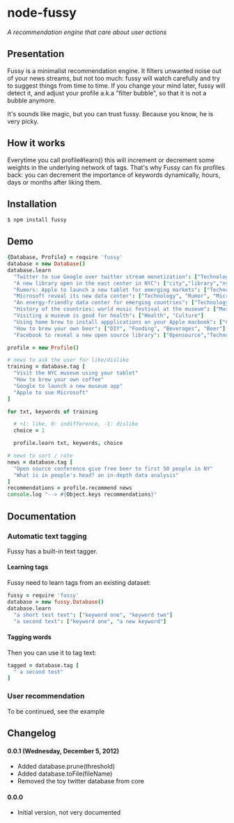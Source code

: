 
node-fussy
==========

*A recommendation engine that care about user actions*

## Presentation

Fussy is a minimalist recommendation engine. It filters unwanted noise out of your news streams,
but not too much: fussy will watch carefully and try to suggest things from time to time.
If you change your mind later, fussy will detect it, and adjust your profile a.k.a "filter bubble",
so that it is not a bubble anymore.

It's sounds like magic, but you can trust fussy. Because you know, he is very picky.

## How it works

Everytime you call profile#learn() this will increment or decrement some weights in the underlying network of tags.
That's why Fussy can fix profiles back: you can decrement the importance of keywords dynamically,
hours, days or months after liking them.

## Installation

    $ npm install fussy

## Demo

```CoffeeScript
{Database, Profile} = require 'fussy'
database = new Database()
database.learn
  "Twitter to sue Google over twitter stream monetization": ["Technology", "Twitter", "Google", "Internet"]
  "A new library open in the east center in NYC": ["city","library","nyc"]
  "Rumors: Apple to launch a new tablet for emerging markets": ["Technology", "Apple", "Rumor"]
  "Microsoft reveal its new data center": ["Technology", "Rumor", "Microsoft"]
  "An energy-friendly data center for emerging countries": ["Technology", "World", "Energy"]
  "History of the countries: world music festival at the museum": ["Music", "City","Culture"]
  "Visiting a museum is good for health": ["Health", "Culture"]
  "Using home brew to install appplications on your Apple macbook": ["Computers", "Software", "Apple"]
  "How to brew your own beer": ["DIY", "Fooding", "Beverages", "Beer"]
  "Facebook to reveal a new open source library": ["Opensource","Technology","Facebook","Social Networks"]

profile = new Profile()

# news to ask the user for like/dislike
training = database.tag [
  "Visit the NYC museum using your tablet"
  "How to brew your own coffee"
  "Google to launch a new museum app"
  "Apple to sue Microsoft"
]

for txt, keywords of training

  # +1: like, 0: indifference, -1: dislike 
  choice = 1

  profile.learn txt, keywords, choice

# news to sort / rate
news = database.tag [
  "Open source conference give free beer to first 50 people in NY"
  "What is in people's head? an in-depth data analysis"
]
recommendations = profile.recommend news
console.log "--> #{Object.keys recommendations}"
```

## Documentation

### Automatic text tagging

Fussy has a built-in text tagger. 

#### Learning tags

Fussy need to learn tags from an existing dataset: 

```CoffeeScript
fussy = require 'fussy'
database = new fussy.Database()
database.learn
  "a short test text": ["keyword one", "keyword two"]
  "a second text": ["keyword one", "a new keyword"]
```

#### Tagging words

Then you can use it to tag text:

```CoffeeScript
tagged = database.tag [
  " a second test"
]
```

### User recommendation

To be continued, see the example

## Changelog

#### 0.0.1 (Wednesday, December 5, 2012)

 * Added database.prune(threshold)
 * Added database.toFile(fileName)
 * Removed the toy twitter database from core

#### 0.0.0

 * Initial version, not very documented
